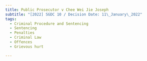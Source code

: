 ```yaml
---
title: Public Prosecutor v Chee Wei Jie Joseph
subtitle: "[2022] SGDC 10 / Decision Date: 11\_January\_2022"
tags:
  - Criminal Procedure and Sentencing
  - Sentencing
  - Penalties
  - Criminal Law
  - Offences
  - Grievous hurt

---
```

